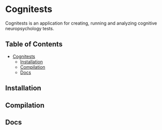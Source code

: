 # Cognitests
Cognitests is an application for creating, running and analyzing cognitive neuropsychology tests.

## Table of Contents  
- [Cognitests](#cognitests)
  * [Installation](#Installation)
  * [Compilation](#Compilation)
  * [Docs](#docs)
  
## Installation

## Compilation

## Docs

